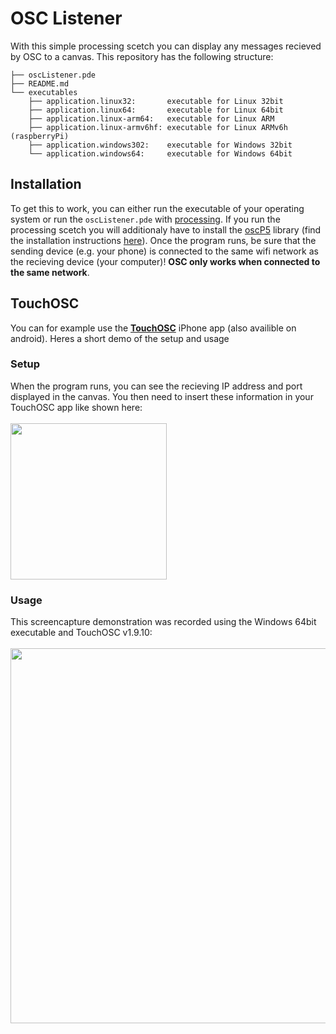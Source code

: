 # OSC Listener

With this simple processing scetch you can display any messages recieved by OSC to a canvas. This repository has the following structure:

```
├── oscListener.pde 
├── README.md 
└── executables
    ├── application.linux32:       executable for Linux 32bit
    ├── application.linux64:       executable for Linux 64bit
    ├── application.linux-arm64:   executable for Linux ARM
    ├── application.linux-armv6hf: executable for Linux ARMv6h (raspberryPi)
    ├── application.windows302:    executable for Windows 32bit
    └── application.windows64:     executable for Windows 64bit
```


## Installation

To get this to work, you can either run the executable of your operating system or run the `oscListener.pde` with [processing](https://processing.org/). If you run the processing scetch you will additionaly have to install the [oscP5](https://github.com/sojamo/oscp5) library (find the installation instructions [here](http://www.sojamo.de/libraries/oscP5/#installation)). Once the program runs, be sure that the sending device (e.g. your phone) is connected to the same wifi network as the recieving device (your computer)! **OSC only works when connected to the same network**.

## TouchOSC

You can for example use the [**TouchOSC**](https://itunes.apple.com/us/app/touchosc/id288120394) iPhone app (also availible on android). Heres a short demo of the setup and usage

### Setup
When the program runs, you can see the recieving IP address and port displayed in the canvas. You then need to insert these information in your TouchOSC app like shown here:<br><br>
<img width="250px" src="https://user-images.githubusercontent.com/44790691/54880463-214e4b80-4e45-11e9-9cb5-6edf551a3621.gif">

### Usage
This screencapture demonstration was recorded using the Windows 64bit executable and TouchOSC v1.9.10:<br><br>
<img width="600px" src="https://user-images.githubusercontent.com/44790691/54880474-35924880-4e45-11e9-9371-6943f616b430.gif">


